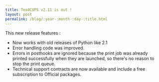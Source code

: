 ```yaml
---
title: Tea4CUPS v2.11 is out !
layout: post
permalink: /blog/:year-:month-:day-:title.html
---
```


This new release features :
  - Now works with old releases of Python like 2.1
  - Error handling code was improved.
  - Errors in posthooks are ignored because the print job was already printed successfully when they are launched, so there's no reason to stop the print queue.
  - Technical support contracts are now available and include a free subscription to Official packages.

